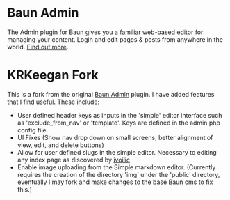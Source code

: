 # Baun Admin

The Admin plugin for Baun gives you a familiar web-based editor for managing your content. Login and
edit pages & posts from anywhere in the world. [Find out more](http://bauncms.com/plugins/admin).

# KRKeegan Fork

This is a fork from the original [Baun Admin](https://github.com/BaunCMS/Baun-Admin)
plugin.  I have added features that I find useful.  These include:

* User defined header keys as inputs in the 'simple' editor interface such as
'exclude_from_nav' or 'template'.  Keys are defined in the admin.php config
file.
* UI Fixes (Show nav drop down on small screens, better alignment of view, edit,
and delete buttons)
* Allow for user defined slugs in the simple editor.  Necessary to editing any
index page as discovered by [ivoilic](https://github.com/ivoilic/Baun-Admin/commit/db02f4f19200e903a192fe61e8e29cdf5419f999)
* Enable image uploading from the Simple markdown editor. (Currently requires
  the creation of the directory 'img' under the 'public' directory, eventually
  I may fork and make changes to the base Baun cms to fix this.)
